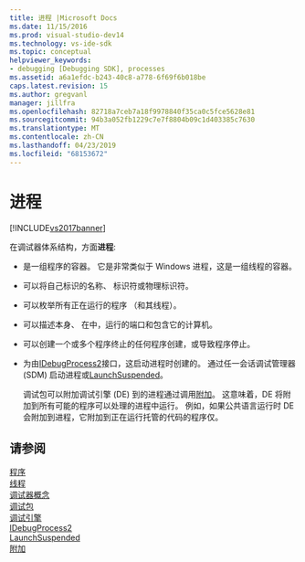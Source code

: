 ```yaml
---
title: 进程 |Microsoft Docs
ms.date: 11/15/2016
ms.prod: visual-studio-dev14
ms.technology: vs-ide-sdk
ms.topic: conceptual
helpviewer_keywords:
- debugging [Debugging SDK], processes
ms.assetid: a6a1efdc-b243-40c8-a778-6f69f6b018be
caps.latest.revision: 15
ms.author: gregvanl
manager: jillfra
ms.openlocfilehash: 82718a7ceb7a18f9978840f35ca0c5fce5628e81
ms.sourcegitcommit: 94b3a052fb1229c7e7f8804b09c1d403385c7630
ms.translationtype: MT
ms.contentlocale: zh-CN
ms.lasthandoff: 04/23/2019
ms.locfileid: "68153672"
---
```

# <a name="processes"></a>进程
[!INCLUDE[vs2017banner](../../includes/vs2017banner.md)]

在调试器体系结构，方面**进程**:  
  
- 是一组程序的容器。 它是非常类似于 Windows 进程，这是一组线程的容器。  
  
- 可以将自己标识的名称、 标识符或物理标识符。  
  
- 可以枚举所有正在运行的程序 （和其线程）。  
  
- 可以描述本身、 在中，运行的端口和包含它的计算机。  
  
- 可以创建一个或多个程序终止的任何程序创建，或导致程序停止。  
  
- 为由[IDebugProcess2](../../extensibility/debugger/reference/idebugprocess2.md)接口，这启动进程时创建的。 通过任一会话调试管理器 (SDM) 启动进程或[LaunchSuspended](../../extensibility/debugger/reference/idebugenginelaunch2-launchsuspended.md)。  
  
  调试包可以附加调试引擎 (DE) 到的进程通过调用[附加](../../extensibility/debugger/reference/idebugprocess2-attach.md)。 这意味着，DE 将附加到所有可能的程序可以处理的进程中运行。 例如，如果公共语言运行时 DE 会附加到进程，它附加到正在运行托管的代码的程序仅。  
  
## <a name="see-also"></a>请参阅  
 [程序](../../extensibility/debugger/programs.md)   
 [线程](../../extensibility/debugger/threads.md)   
 [调试器概念](../../extensibility/debugger/debugger-concepts.md)   
 [调试包](../../extensibility/debugger/debug-package.md)   
 [调试引擎](../../extensibility/debugger/debug-engine.md)   
 [IDebugProcess2](../../extensibility/debugger/reference/idebugprocess2.md)   
 [LaunchSuspended](../../extensibility/debugger/reference/idebugenginelaunch2-launchsuspended.md)   
 [附加](../../extensibility/debugger/reference/idebugprocess2-attach.md)
